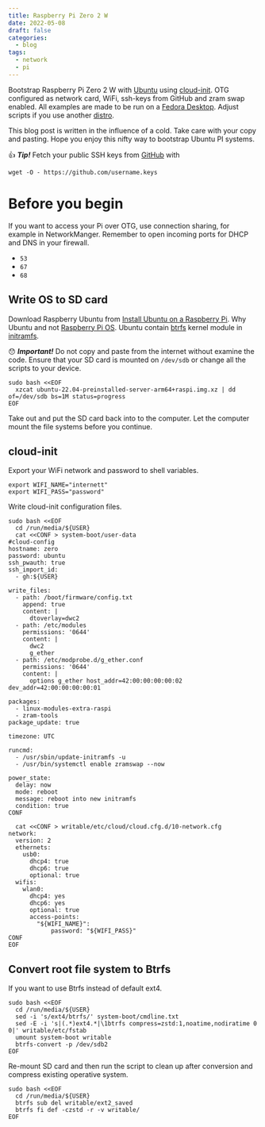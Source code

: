 ```yaml
---
title: Raspberry Pi Zero 2 W
date: 2022-05-08
draft: false
categories:
  - blog
tags:
  - network
  - pi
---
```


Bootstrap Raspberry Pi Zero 2 W with [Ubuntu](https://ubuntu.com/download/raspberry-pi) using [cloud-init](https://cloudinit.readthedocs.io/). OTG configured as network card, WiFi, ssh-keys from GitHub and zram swap enabled. All examples are made to be run on a [Fedora Desktop](https://getfedora.org/). Adjust scripts if you use another [distro](https://en.wikipedia.org/wiki/Linux_distribution).

<!--more-->

This blog post is written in the influence of a cold. Take care with your copy and pasting. Hope you enjoy this nifty way to bootstrap Ubuntu PI systems.

👍 __*Tip!*__ Fetch your public SSH keys from [GitHub](https://github.com) with

```shell
wget -O - https://github.com/username.keys
```


# Before you begin

If you want to access your Pi over OTG, use connection sharing, for example in NetworkManger.  Remember to open incoming ports for DHCP and DNS in your firewall.

* `53`
* `67`
* `68`


## Write OS to SD card

Download Raspberry Ubuntu from [Install Ubuntu on a Raspberry Pi](https://ubuntu.com/download/raspberry-pi). Why Ubuntu and not [Raspberry Pi OS](https://www.raspberrypi.com/software/). Ubuntu contain [btrfs](https://btrfs.wiki.kernel.org) kernel module in [initramfs](https://en.wikipedia.org/wiki/Initial_ramdisk).


😯 __*Important!*__ Do not copy and paste from the internet without examine the code. Ensure that your SD card is mounted on `/dev/sdb` or change all the scripts to your device.

```shell
sudo bash <<EOF
  xzcat ubuntu-22.04-preinstalled-server-arm64+raspi.img.xz | dd of=/dev/sdb bs=1M status=progress
EOF
```

Take out and put the SD card back into to the computer. Let the computer  mount the file systems before you continue.


## cloud-init

Export your WiFi network and password to shell variables.

```shell
export WIFI_NAME="internett"
export WIFI_PASS="password"
```

Write cloud-init configuration files.


```shell
sudo bash <<EOF
  cd /run/media/${USER}
  cat <<CONF > system-boot/user-data
#cloud-config
hostname: zero
password: ubuntu
ssh_pwauth: true
ssh_import_id:
  - gh:${USER}

write_files:
  - path: /boot/firmware/config.txt
    append: true
    content: |
      dtoverlay=dwc2
  - path: /etc/modules
    permissions: '0644'
    content: |
      dwc2
      g_ether
  - path: /etc/modprobe.d/g_ether.conf
    permissions: '0644'
    content: |
      options g_ether host_addr=42:00:00:00:00:02 dev_addr=42:00:00:00:00:01

packages:
  - linux-modules-extra-raspi
  - zram-tools
package_update: true

timezone: UTC

runcmd:
  - /usr/sbin/update-initramfs -u
  - /usr/bin/systemctl enable zramswap --now

power_state:
  delay: now
  mode: reboot
  message: reboot into new initramfs
  condition: true
CONF

  cat <<CONF > writable/etc/cloud/cloud.cfg.d/10-network.cfg
network:
  version: 2
  ethernets:
    usb0:
      dhcp4: true
      dhcp6: true
      optional: true
  wifis:
    wlan0:
      dhcp4: yes
      dhcp6: yes
      optional: true
      access-points:
        "${WIFI_NAME}":
            password: "${WIFI_PASS}"
CONF
EOF
```

## Convert root file system to Btrfs

If you want to use Btrfs instead of default ext4.

```shell
sudo bash <<EOF
  cd /run/media/${USER}
  sed -i 's/ext4/btrfs/' system-boot/cmdline.txt
  sed -E -i 's|(.*)ext4.*|\1btrfs compress=zstd:1,noatime,nodiratime 0 0|' writable/etc/fstab
  umount system-boot writable
  btrfs-convert -p /dev/sdb2
EOF
```

Re-mount SD card and then run the script to clean up after conversion and compress existing operative system.

```shell
sudo bash <<EOF
  cd /run/media/${USER}
  btrfs sub del writable/ext2_saved
  btrfs fi def -czstd -r -v writable/
EOF
```

<!---
vim: set spell spelllang=en:
-->
